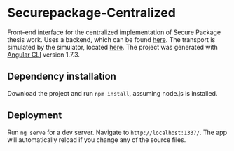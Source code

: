 # Securepackage-Centralized

Front-end interface for the centralized implementation of Secure Package thesis work. 
Uses a backend, which can be found [here](https://github.com/data-ductus/securepackage-api). The transport
is simulated by the simulator, located [here](https://github.com/data-ductus/securepackage-simulation). 
The project was generated with [Angular CLI](https://github.com/angular/angular-cli) version 1.7.3. 

## Dependency installation

Download the project and run `npm install`, assuming node.js is installed.

## Deployment

Run `ng serve` for a dev server. Navigate to `http://localhost:1337/`. The app will automatically reload if you change any of the source files.

